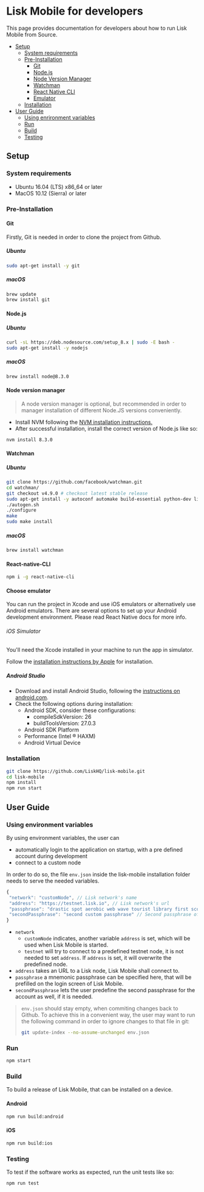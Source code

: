 # Lisk Mobile for developers

This page provides documentation for developers about how to run Lisk Mobile from Source.

- [Setup](#setup)
  - [System requirements](#system-requirements)
  - [Pre-Installation](#pre-installation)
    - [Git](#git)
    - [Node.js](#node-js)
    - [Node Version Manager](#node-version-manager)
    - [Watchman](#watchman)
    - [React Native CLI](#react-native-cli)
    - [Emulator](#choose-emulator)
  - [Installation](#installation)
- [User Guide](#user-guide)
  - [Using enrironment variables](#using-environment-variables)
  - [Run](#run)
  - [Build](#build)
  - [Testing](#testing)

## Setup

### System requirements

- Ubuntu 16.04 (LTS) x86_64 or later
- MacOS 10.12 (Sierra) or later

### Pre-Installation

#### Git

Firstly, Git is needed in order to clone the project from Github.

##### Ubuntu

```bash
sudo apt-get install -y git
```

##### macOS

```bash
brew update
brew install git
```

#### Node.js

##### Ubuntu

```bash
curl -sL https://deb.nodesource.com/setup_8.x | sudo -E bash -
sudo apt-get install -y nodejs
```

##### macOS

```bash
brew install node@8.3.0
```

#### Node version manager

> A node version manager is optional, but recommended in order to manager installation of different Node.JS versions conveniently.

- Install NVM following the [NVM installation instructions.](https://github.com/creationix/nvm#installation)
- After successful installation, install the correct version of Node.js like so:

```bash
nvm install 8.3.0
```

#### Watchman

##### Ubuntu

```bash
git clone https://github.com/facebook/watchman.git
cd watchman/
git checkout v4.9.0 # checkout latest stable release
sudo apt-get install -y autoconf automake build-essential python-dev libssl-dev libtool
./autogen.sh
./configure
make
sudo make install
```

##### macOS

```bash
brew install watchman
```

#### React-native-CLI

```bash
npm i -g react-native-cli
```

#### Choose emulator

You can run the project in Xcode and use iOS emulators or alternatively use Android emulators. There are several options to set up your Android development environment. Please read React Native docs for more info.

###### iOS Simulator

You'll need the Xcode installed in your machine to run the app in simulator.

Follow the [installation instructions by Apple](https://developer.apple.com/xcode/) for installation.

##### Android Studio

- Download and install Android Studio, following the [instructions on android.com](https://developer.android.com/studio/).
- Check the following options during installation:
  - Android SDK, consider these configurations:
    - compileSdkVersion: 26
    - buildToolsVersion: 27.0.3
  - Android SDK Platform
  - Performance (Intel ® HAXM)
  - Android Virtual Device

### Installation

```bash
git clone https://github.com/LiskHQ/lisk-mobile.git
cd lisk-mobile
npm install
npm run start
```

## User Guide

### Using environment variables

By using environment variables, the user can
- automatically login to the application on startup, with a pre defined account during development
- connect to a custom node

In order to do so, the file `env.json` inside the lisk-mobile installation folder needs to serve the needed variables.

```js
{
 "network": "customNode", // Lisk network's name
 "address": "https://testnet.lisk.io", // Lisk network's url
 "passphrase": "drastic spot aerobic web wave tourist library first scout fatal inherit arrange", // Passphrase of your LSK account, to be filled out automatically on login
 "secondPassphrase": "second custom passphrase" // Second passphrase of your LSK account, to be filled out automatically on send process
}
```

- `network` 
  - `customNode` indicates, another variable `address` is set, which will be used when Lisk Mobile is started.
  - `testnet` will try to connect to a predefined testnet node, it is not needed to set `address`. If `address` is set, it will overwrite the predefined node.
- `address` takes an URL to a Lisk node, Lisk Mobile shall connect to.
- `passphrase` a mnemonic passphrase can be specified here, that will be prefilled on the login screen of Lisk Mobile.
- `secondPassphrase` lets the user predefine the second passphrase for the account as well, if it is needed.


> `env.json` should stay empty, when commiting changes back to Github. To achieve this in a convenient way, the user may want to run the following command in order to ignore changes to that file in git:
> 
> ```bash
> git update-index --no-assume-unchanged env.json
> ```

### Run

```bash
npm start
```

### Build

To build a release of Lisk Mobile, that can be installed on a device.

#### Android

```bash
npm run build:android
```

#### iOS

```bash
npm run build:ios
```

### Testing

To test if the software works as expected, run the unit tests like so:

```bash
npm run test
```
